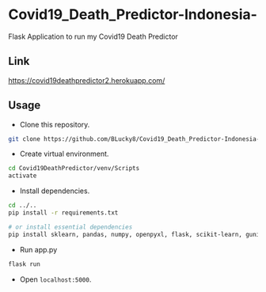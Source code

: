 # Covid19_Death_Predictor-Indonesia-

Flask Application to run my Covid19 Death Predictor

## Link
https://covid19deathpredictor2.herokuapp.com/

## Usage 

- Clone this repository.

```bash
git clone https://github.com/BLucky8/Covid19_Death_Predictor-Indonesia-.git
```

- Create virtual environment.

```bash
cd Covid19DeathPredictor/venv/Scripts
activate
```

- Install dependencies.

```bash
cd ../..
pip install -r requirements.txt

# or install essential dependencies
pip install sklearn, pandas, numpy, openpyxl, flask, scikit-learn, gunicorn
```

- Run app.py

```bash
flask run
```

- Open `localhost:5000`.

